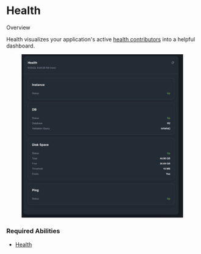 # Health

Overview

Health visualizes your application's active [health contributors](https://docs.spring.io/spring-boot/docs/current/api/org/springframework/boot/actuate/health/HealthContributor.html) into a helpful dashboard.

<figure><img src="../../../.gitbook/assets/image (9).png" alt=""><figcaption></figcaption></figure>

### Required Abilities

* [Health](../../abilities.md)
